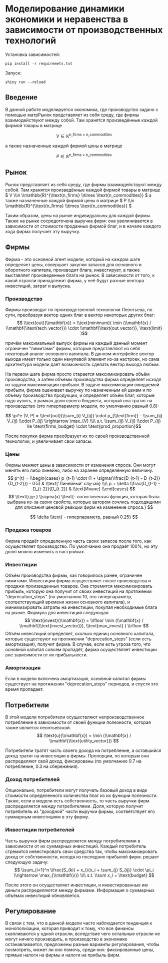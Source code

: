 # Моделирование динамики экономики и неравенства в зависимости от производственных технологий

Установка зависимостей:

```
pip install -r requiremets.txt
```
Запуск:

```
shiny run --reload
```

## Введение

В данной работе моделируется экономика, где производство задано с помощью матрРынок представляет из себя среду, где фирмы взаимодействуют между собой. Там хранятся произведённые каждой фирмой
товары в матрице
```math
V \in \mathbb{R}^{\text{n_firms} \times \text{n_commodities}}
```

а также назначенные каждой фирмой цены в матрице
```math
P \in \mathbb{R}^{\text{n_firms} \times \text{n_commodities}}
```
## Рынок

Рынок представляет из себя среду, где фирмы взаимодействуют между собой. Там хранятся произведённые каждой фирмой
товары в матрице
$` V \\in \\mathbb{R}^{\\text{n_firms} \\times \\text{n_commodities}} `$
а также назначенные каждой фирмой цены в матрице
$` P \\in \\mathbb{R}^{\\text{n_firms} \\times \\text{n_commodities}} `$

Таким образом, цены на рынке индивидуальны для каждой фирмы. Также на рынке сосредоточена выручка фирм: она увеличивается
в зависимости от стоимости проданных фирмой благ, и в начале каждого хода фирма получает эту выручку.


## Фирмы

Фирма - это основной агент модели, который на каждом шаге определяет цены,
совершает закупки запасов для основного и оборотного капитала, производит блага, инвестирует, а также выставляет
произведенные блага на рынок. В зависимости от того, к какой отрасли принадлежит фирма, у неё будут разные
вектора инвестиций, затрат и выпуска.


### Производство

Фирмы производят по производственной технологии Леонтьева, по сути, преобразуя вектор одних благ
в вектор некоторых других благ:
$$ \\text{out}(\\mathbf{x}) = \\text{minimum}(
\min (\\mathbf{x} / \\mathbf{\\text{tech_vector}}) \cdot \\mathbf{\\text{out_vector}}, \\text{limit} )$$

причём максимальный выпуск фирмы на каждый данный момент ограничен "лимитами" фирмы, которые представляют
из себя некоторый аналог основного капитала.
В данном интерфейсе
вектор выхода имеет только один ненулевой элемент из-за настроек, но сама архитектура модели даёт возможность
сделать вектор выхода любым.

На первом шаге фирма просто старается
максимизировать объём производства, а затем
объёмы производства фирма определяет исходя из задачи максимизации прибыли. В задаче максимизации ожидаемой прибыли,
фирма оценивает выручку по назначенным ей ценам и по объёму производства продукции, и определяет объём благ, которые
надо купить, в рамках доли своего бюджета, который она тратит на производство (это гиперпараметр модели, по умолчанию
равный 0.8):

$$ \pi^e (V, P) = \\text{out}(\\sum_{i} V_{ij}) \cdot p_{\\text{firm}} - \\sum_{ij} V_{ij} \\cdot P_{ij}
\\rightarrow \max_{V} \\\\ s.t. \\sum_{ij} V_{ij} \\cdot P_{ij} \le \\text{firms_budget} \cdot \\text{prod_proportion}$$

После покупки фирма преобразует их по своей производственной технологии, и увеличивает свои запасы.


### Цены

Фирмы меняют цены в зависимости от изменения спроса. Они могут менять его либо линейно, либо
на заранее определённую величину.
$$
p^{t} =
\\begin{cases}
p_{t-1} \cdot (1 + \sigma(\\frac{D_{t-1} - D_{t-2}}{D_{t-2}}) - 0.5) & \\text{'Линейный' случай} \\\\
p + \delta \\frac{D_{t-1} - D_{t-2}}{D_{t-2}} & \\text{Иначе}
\\end{cases}
$$
$$ \\text{где } \\sigma(x) \\text{- логистическая функция, которая была выбрана из-за своих свойств, которые автором сочлись
подходящими для описания ценовой реакции фирм на изменение спроса.} $$

$$ \delta \\text{ - гиперпараметр, равный 0.25} $$


### Продажа товаров

Фирма продаёт определенную часть своих запасов после того, как осуществляет производство.
По умолчанию она продаёт 100%, но эту долю можно изменить в настройках.


### Инвестиции

Объём производства фирмы, как говорилось ранее, ограничен лимитами.
Инвестиции фирма осуществляет после производства и продажи произведенных товаров. Она стремится максимизировать
прибыль, которую она получит от своих инвестиций на протяжении
"deprecation_steps" (по умолчанию 10, это гиперпараметр, соответствующий времени
жизни основного капитала), и минимизировать затраты на инвестиции, покупая необходимые блага
на рынке. Формула для инвестиций следующая:
 $$ \\text{invest}(\\mathbf{x}) = \\lfloor \min (\\mathbf{x} / \\mathbf{\\text{invest_vector}}), \\text{max_invest}
 ) \\rfloor $$
Объём инвестиций определяет, сколько единиц основного капитала, которые существуют на протяжении "deprecation_steps"
(если есть амортизация), получит фирма.
В случае, если есть угроза того, что основной капитал совсем пропадёт, фирма осуществляет инвестиции вне зависимости
от их прибыльности.

### Амортизация

Если в модели включена амортизация, основной капитал фирмы существует на протяжении "deprecation_steps" периодов, и спустя это время пропадает.

## Потребители

В этой модели потребители осуществляют непроизводственное потребление в зависимости от своей функции
полезности, которая также является леонтьевской.
$$ \\text{u}(\\mathbf{x}) =
\min (\\mathbf{x} / \\mathbf{\\text{utility_vector}}) $$

Потребители тратят часть своего дохода на потребление, а оставшийся доход тратят на инвестиции в фирмы. Пропорции,
по которым они распределяют свой доход, фиксированы (по умолчанию 0.7 на потребление, 0.3 на сбережения).

### Доход потребителей

Опционально, потребители могут получать базовый доход в виде стоимости определенного количества благ из их
функции полезности. Также, если в модели есть собственность, то
часть выручки фирм распределяется между потребителями. Доля, которую получит потребитель из "доходной" части
выручки фирмы, соответствует его суммарным инвестициям в эту фирму.

### Инвестиции потребителей

Часть выручки фирм распределяется между потребителями в зависимости от их суммарных инвестиций.
Каждый потребитель стремится инвестировать свои средства так, чтобы максимизировать доход от собственности, исходя
из последних прибылей фирм.
решает следующую задачу:
$$ \\sum_{i=1}^n \\frac{S_{ki} + x_i}{x_i + \sum_{j} S_{ij}} \cdot \pi_i \\rightarrow \max_{\\mathbf{x}} \\\\
s.t. \\sum x_i = \\text{budget} $$

После этого он осуществляет инвестиции, и инвестированные им деньги распределяются между фирмами. Информация о суммарных
объёмах инвестиций обновляется.


## Регулирование

В связи с тем, что в данной модели часто наблюдается тенденция к монополизации, которая
приводит к тому, что все финансы скапливаются у одной отрасли, вследствие чего остальные отрасли не могут ничего
производить, и производство в экономике останавливается, предложены разные
варианты регулирования, чтобы посмотреть, может ли оно помочь, среди них: фиксированные цены, прямые налоги на
фирмы и налоги на прибыль фирм.
